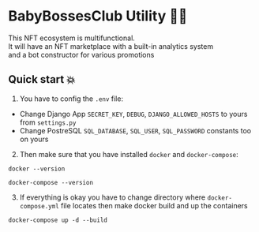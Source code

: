 # BabyBossesClub Utility 👶🏽
This NFT ecosystem is multifunctional.<br> It will have an NFT marketplace with a built-in analytics system<br> and a bot constructor for various promotions
## Quick start 💥

1. You have to config the `.env` file:
  - Change Django App `SECRET_KEY`, `DEBUG`, `DJANGO_ALLOWED_HOSTS` to yours from `settings.py`
  - Change PostreSQL `SQL_DATABASE`, `SQL_USER`, `SQL_PASSWORD` constants too on yours

2. Then make sure that you have installed `docker` and `docker-compose`:
```shell
docker --version
```
```shell
docker-compose --version
```

3. If everything is okay you have to change directory where `docker-compose.yml` file locates then make docker build and up the containers
```shell
docker-compose up -d --build
```

